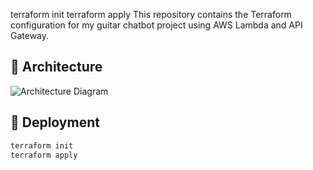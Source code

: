 terraform init
terraform apply
This repository contains the Terraform configuration for my guitar chatbot project using AWS Lambda and API Gateway.

## 🚀 Architecture

![Architecture Diagram](guitar-chatbot-terraform/architecture-diagram.png)

## 💬 Deployment

```bash
terraform init
terraform apply
